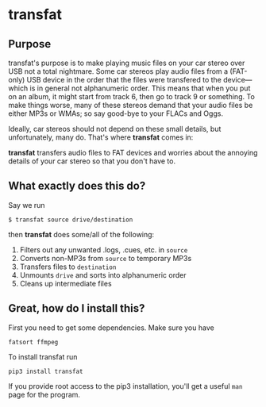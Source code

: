 # transfat

## Purpose
transfat's purpose is to make playing music files on your car stereo over USB not a total nightmare. Some car stereos play audio files from a (FAT-only) USB device in the order that the files were transfered to the device—which is in general not alphanumeric order. This means that when you put on an album, it might start from track 6, then go to track 9 or something. To make things worse, many of these stereos demand that your audio files be either MP3s or WMAs; so say good-bye to your FLACs and Oggs.

Ideally, car stereos should not depend on these small details, but unfortunately, many do. That's where **transfat** comes in:

**transfat** transfers audio files to FAT devices and worries about the annoying details of your car stereo so that you don't have to.

## What exactly does this do?

Say we run

```
$ transfat source drive/destination
```

then **transfat** does some/all of the following:

1. Filters out any unwanted .logs, .cues, etc. in `source`
2. Converts non-MP3s from `source` to temporary MP3s
3. Transfers files to  `destination`
4. Unmounts `drive` and sorts into alphanumeric order
5. Cleans up intermediate files

## Great, how do I install this?

First you need to get some dependencies. Make sure you have
```
fatsort ffmpeg
```
To install transfat run
```
pip3 install transfat
```
If you provide root access to the pip3 installation, you'll get a useful `man` page for the program.
